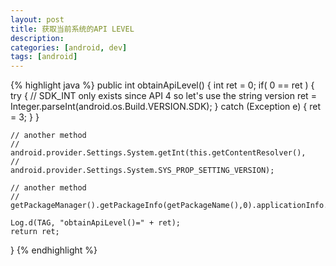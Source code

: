 ```yaml
---
layout: post
title: 获取当前系统的API LEVEL
description: 
categories: [android, dev]
tags: [android]
---
```


{% highlight java %}
public int obtainApiLevel() {
    int ret = 0;
    if( 0 == ret ) {
        try {
            // SDK_INT only exists since API 4 so let's use the string version
            ret = Integer.parseInt(android.os.Build.VERSION.SDK);
        } catch (Exception e) {
            ret = 3;
        }
    }
    
    // another method
    //        android.provider.Settings.System.getInt(this.getContentResolver(),
    //                android.provider.Settings.System.SYS_PROP_SETTING_VERSION);
    
    // another method
    //        getPackageManager().getPackageInfo(getPackageName(),0).applicationInfo.targetSdkVersion;
    
    Log.d(TAG, "obtainApiLevel()=" + ret);
    return ret;
}
{% endhighlight %}